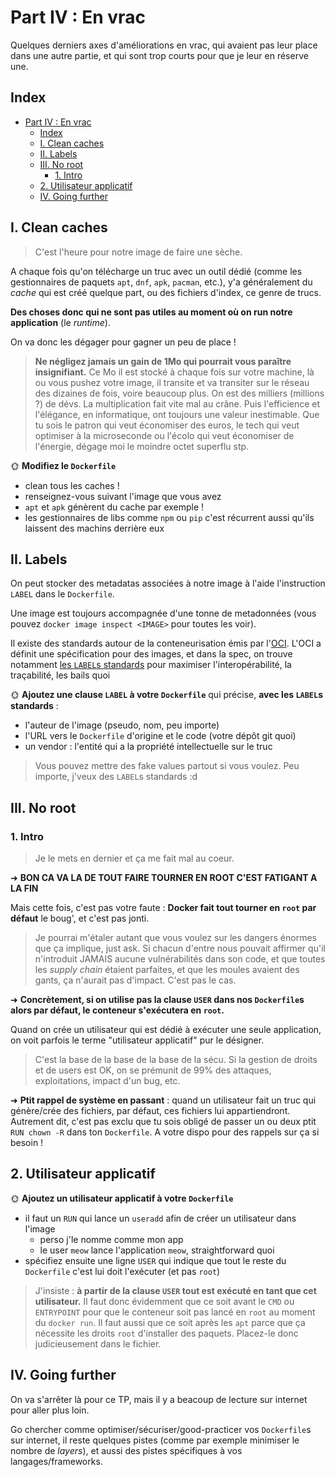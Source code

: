 # Part IV : En vrac

Quelques derniers axes d'améliorations en vrac, qui avaient pas leur place dans une autre partie, et qui sont trop courts pour que je leur en réserve une.

## Index

- [Part IV : En vrac](#part-iv--en-vrac)
  - [Index](#index)
  - [I. Clean caches](#i-clean-caches)
  - [II. Labels](#ii-labels)
  - [III. No root](#iii-no-root)
    - [1. Intro](#1-intro)
  - [2. Utilisateur applicatif](#2-utilisateur-applicatif)
  - [IV. Going further](#iv-going-further)

## I. Clean caches

> C'est l'heure pour notre image de faire une sèche.

A chaque fois qu'on télécharge un truc avec un outil dédié (comme les gestionnaires de paquets `apt`, `dnf`, `apk`, `pacman`, etc.), y'a généralement du *cache* qui est créé quelque part, ou des fichiers d'index, ce genre de trucs.

**Des choses donc qui ne sont pas utiles au moment où on run notre application** (le *runtime*).

On va donc les dégager pour gagner un peu de place !

> **Ne négligez jamais un gain de 1Mo qui pourrait vous paraître insignifiant.** Ce Mo il est stocké à chaque fois sur votre machine, là ou vous pushez votre image, il transite et va transiter sur le réseau des dizaines de fois, voire beaucoup plus. On est des milliers (millions ?) de dévs. La multiplication fait vite mal au crâne. Puis l'efficience et l'élégance, en informatique, ont toujours une valeur inestimable. Que tu sois le patron qui veut économiser des euros, le tech qui veut optimiser à la microseconde ou l'écolo qui veut économiser de l'énergie, dégage moi le moindre octet superflu stp.

🌞 **Modifiez le `Dockerfile`**

- clean tous les caches !
- renseignez-vous suivant l'image que vous avez
- `apt` et `apk` génèrent du cache par exemple !
- les gestionnaires de libs comme `npm` ou `pip` c'est récurrent aussi qu'ils laissent des machins derrière eux

## II. Labels

On peut stocker des metadatas associées à notre image à l'aide l'instruction `LABEL` dans le `Dockerfile`.

Une image est toujours accompagnée d'une tonne de metadonnées (vous pouvez `docker image inspect <IMAGE>` pour toutes les voir).

Il existe des standards autour de la conteneurisation émis par l'[OCI](https://opencontainers.org/). L'OCI a définit une spécification pour des images, et dans la spec, on trouve notamment [les `LABEL`s standards](https://specs.opencontainers.org/image-spec/annotations/) pour maximiser l'interopérabilité, la traçabilité, les bails quoi

🌞 **Ajoutez une clause `LABEL` à votre `Dockerfile`** qui précise, **avec les `LABEL`s standards** :

- l'auteur de l'image (pseudo, nom, peu importe)
- l'URL vers le `Dockerfile` d'origine et le code (votre dépôt git quoi)
- un vendor : l'entité qui a la propriété intellectuelle sur le truc

> Vous pouvez mettre des fake values partout si vous voulez. Peu importe, j'veux des `LABEL`s standards :d

## III. No root

### 1. Intro

> Je le mets en dernier et ça me fait mal au coeur.

➜ **BON CA VA LA DE TOUT FAIRE TOURNER EN ROOT C'EST FATIGANT A LA FIN**

Mais cette fois, c'est pas votre faute : **Docker fait tout tourner en `root` par défaut** le boug', et c'est pas jonti.

> Je pourrai m'étaler autant que vous voulez sur les dangers énormes que ça implique, just ask. Si chacun d'entre nous pouvait affirmer qu'il n'introduit JAMAIS aucune vulnérabilités dans son code, et que toutes les *supply chain* étaient parfaites, et que les moules avaient des gants, ça n'aurait pas d'impact. C'est pas le cas.

➜ **Concrètement, si on utilise pas la clause `USER` dans nos `Dockerfile`s alors par défaut, le conteneur s'exécutera en `root`.**

Quand on crée un utilisateur qui est dédié à exécuter une seule application, on voit parfois le terme "utilisateur applicatif" pur le désigner.

> C'est la base de la base de la base de la sécu. Si la gestion de droits et de users est OK, on se prémunit de 99% des attaques, exploitations, impact d'un bug, etc.

➜ **Ptit rappel de système en passant** : quand un utilisateur fait un truc qui génère/crée des fichiers, par défaut, ces fichiers lui appartiendront. Autrement dit, c'est pas exclu que tu sois obligé de passer un ou deux ptit `RUN chown -R` dans ton `Dockerfile`. A votre dispo pour des rappels sur ça si besoin !

## 2. Utilisateur applicatif

🌞 **Ajoutez un utilisateur applicatif à votre `Dockerfile`**

- il faut un `RUN` qui lance un `useradd` afin de créer un utilisateur dans l'image
  - perso j'le nomme comme mon app
  - le user `meow` lance l'application `meow`, straightforward quoi
- spécifiez ensuite une ligne `USER` qui indique que tout le reste du `Dockerfile` c'est lui doit l'exécuter (et pas `root`)

> J'insiste : **à partir de la clause `USER` tout est exécuté en tant que cet utilisateur.** Il faut donc évidemment que ce soit avant le `CMD` ou `ENTRYPOINT` pour que le conteneur soit pas lancé en `root` au moment du `docker run`. Il faut aussi que ce soit après les `apt` parce que ça nécessite les droits `root` d'installer des paquets. Placez-le donc judicieusement dans le fichier.

## IV. Going further

On va s'arrêter là pour ce TP, mais il y a beacoup de lecture sur internet pour aller plus loin.

Go chercher comme optimiser/sécuriser/good-practicer vos `Dockerfile`s sur internet, il reste quelques pistes (comme par exemple minimiser le nombre de *layers*), et aussi des pistes spécifiques à vos langages/frameworks.
